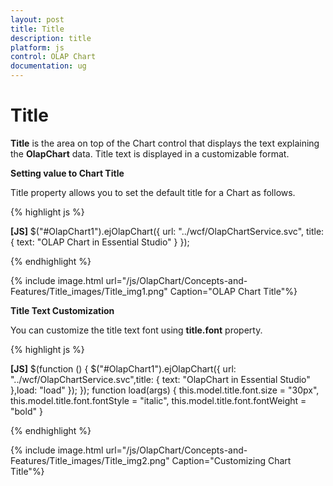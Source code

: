 ```yaml
---
layout: post
title: Title
description: title
platform: js
control: OLAP Chart
documentation: ug
---
```


# Title

**Title** is the area on top of the Chart control that displays the text explaining the **OlapChart** data. Title text is displayed in a customizable format. 

**Setting value to Chart Title**

Title property allows you to set the default title for a Chart as follows. 

{% highlight js %}

**[JS]**
$("#OlapChart1").ejOlapChart({
        url: "../wcf/OlapChartService.svc",
        title: { text: "OLAP Chart in Essential Studio" }
 });


{% endhighlight %}



{% include image.html url="/js/OlapChart/Concepts-and-Features/Title_images/Title_img1.png" Caption="OLAP Chart Title"%}

**Title Text Customization** 

You can customize the title text font using **title.font** property.

{% highlight js %}

**[JS]**
$(function () {
    $("#OlapChart1").ejOlapChart({
    url: "../wcf/OlapChartService.svc",title: { text: "OlapChart in Essential Studio" 
},load: "load" });
 });
function load(args) {
        this.model.title.font.size = "30px",
        this.model.title.font.fontStyle = "italic",
        this.model.title.font.fontWeight = "bold"
}



{% endhighlight %}



{% include image.html url="/js/OlapChart/Concepts-and-Features/Title_images/Title_img2.png" Caption="Customizing Chart Title"%}

